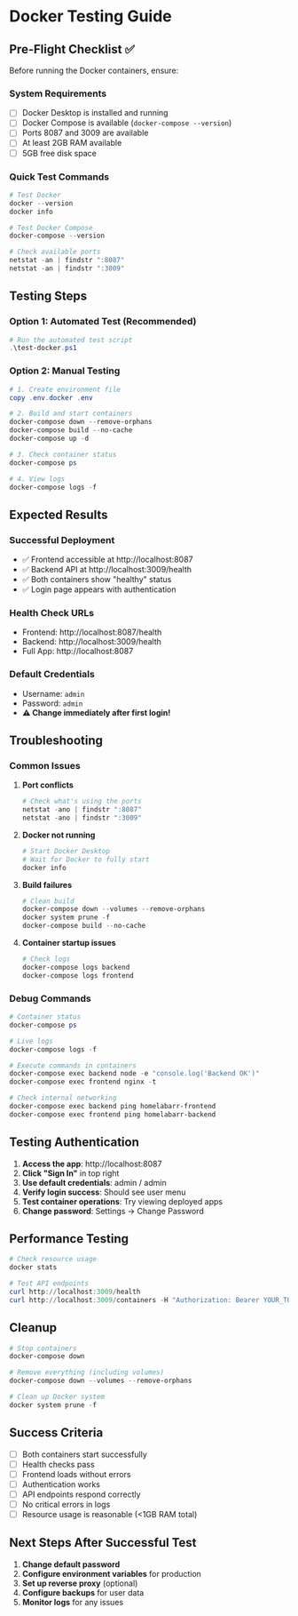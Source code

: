 # Docker Testing Guide

## Pre-Flight Checklist ✅

Before running the Docker containers, ensure:

### System Requirements
- [ ] Docker Desktop is installed and running
- [ ] Docker Compose is available (`docker-compose --version`)
- [ ] Ports 8087 and 3009 are available
- [ ] At least 2GB RAM available
- [ ] 5GB free disk space

### Quick Test Commands

```powershell
# Test Docker
docker --version
docker info

# Test Docker Compose
docker-compose --version

# Check available ports
netstat -an | findstr ":8087"
netstat -an | findstr ":3009"
```

## Testing Steps

### Option 1: Automated Test (Recommended)
```powershell
# Run the automated test script
.\test-docker.ps1
```

### Option 2: Manual Testing
```powershell
# 1. Create environment file
copy .env.docker .env

# 2. Build and start containers
docker-compose down --remove-orphans
docker-compose build --no-cache
docker-compose up -d

# 3. Check container status
docker-compose ps

# 4. View logs
docker-compose logs -f
```

## Expected Results

### Successful Deployment
- ✅ Frontend accessible at http://localhost:8087
- ✅ Backend API at http://localhost:3009/health
- ✅ Both containers show "healthy" status
- ✅ Login page appears with authentication

### Health Check URLs
- Frontend: http://localhost:8087/health
- Backend: http://localhost:3009/health
- Full App: http://localhost:8087

### Default Credentials
- Username: `admin`
- Password: `admin`
- **⚠️ Change immediately after first login!**

## Troubleshooting

### Common Issues

1. **Port conflicts**
   ```powershell
   # Check what's using the ports
   netstat -ano | findstr ":8087"
   netstat -ano | findstr ":3009"
   ```

2. **Docker not running**
   ```powershell
   # Start Docker Desktop
   # Wait for Docker to fully start
   docker info
   ```

3. **Build failures**
   ```powershell
   # Clean build
   docker-compose down --volumes --remove-orphans
   docker system prune -f
   docker-compose build --no-cache
   ```

4. **Container startup issues**
   ```powershell
   # Check logs
   docker-compose logs backend
   docker-compose logs frontend
   ```

### Debug Commands

```powershell
# Container status
docker-compose ps

# Live logs
docker-compose logs -f

# Execute commands in containers
docker-compose exec backend node -e "console.log('Backend OK')"
docker-compose exec frontend nginx -t

# Check internal networking
docker-compose exec backend ping homelabarr-frontend
docker-compose exec frontend ping homelabarr-backend
```

## Testing Authentication

1. **Access the app**: http://localhost:8087
2. **Click "Sign In"** in top right
3. **Use default credentials**: admin / admin
4. **Verify login success**: Should see user menu
5. **Test container operations**: Try viewing deployed apps
6. **Change password**: Settings → Change Password

## Performance Testing

```powershell
# Check resource usage
docker stats

# Test API endpoints
curl http://localhost:3009/health
curl http://localhost:3009/containers -H "Authorization: Bearer YOUR_TOKEN"
```

## Cleanup

```powershell
# Stop containers
docker-compose down

# Remove everything (including volumes)
docker-compose down --volumes --remove-orphans

# Clean up Docker system
docker system prune -f
```

## Success Criteria

- [ ] Both containers start successfully
- [ ] Health checks pass
- [ ] Frontend loads without errors
- [ ] Authentication works
- [ ] API endpoints respond correctly
- [ ] No critical errors in logs
- [ ] Resource usage is reasonable (<1GB RAM total)

## Next Steps After Successful Test

1. **Change default password**
2. **Configure environment variables** for production
3. **Set up reverse proxy** (optional)
4. **Configure backups** for user data
5. **Monitor logs** for any issues